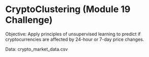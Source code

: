 # CryptoClustering (Module 19 Challenge)

Objective: 
    Apply principles of unsupervised learning to predict if cryptocurrencies are affected by 24-hour or 7-day price changes.

Data: 
    crypto_market_data.csv
